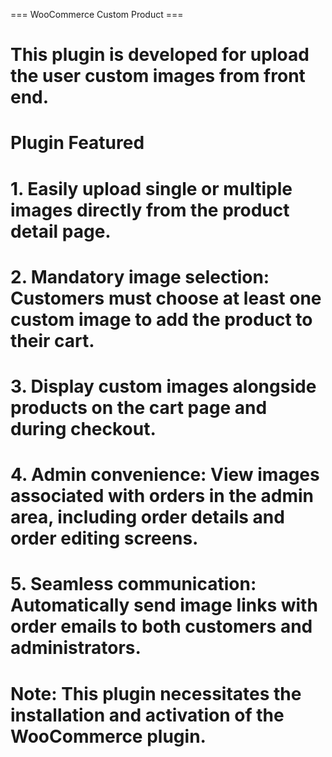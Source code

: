=== WooCommerce Custom Product ===
# This plugin is developed for upload the user custom images from front end.

# Plugin Featured
# 1. Easily upload single or multiple images directly from the product detail page.
# 2. Mandatory image selection: Customers must choose at least one custom image to add the product to their cart.
# 3. Display custom images alongside products on the cart page and during checkout.
# 4. Admin convenience: View images associated with orders in the admin area, including order details and order editing screens.
# 5. Seamless communication: Automatically send image links with order emails to both customers and administrators.

# Note: This plugin necessitates the installation and activation of the WooCommerce plugin.

